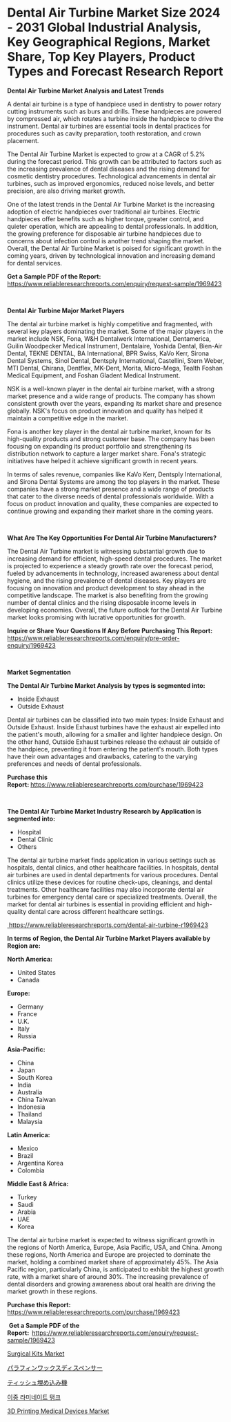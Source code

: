 <p><h1>Dental Air Turbine Market Size 2024 - 2031 Global Industrial Analysis, Key Geographical Regions, Market Share, Top Key Players, Product Types and Forecast Research Report</h1></p><p><strong>Dental Air Turbine Market Analysis and Latest Trends</strong></p>
<p><p>A dental air turbine is a type of handpiece used in dentistry to power rotary cutting instruments such as burs and drills. These handpieces are powered by compressed air, which rotates a turbine inside the handpiece to drive the instrument. Dental air turbines are essential tools in dental practices for procedures such as cavity preparation, tooth restoration, and crown placement.</p><p>The Dental Air Turbine Market is expected to grow at a CAGR of 5.2% during the forecast period. This growth can be attributed to factors such as the increasing prevalence of dental diseases and the rising demand for cosmetic dentistry procedures. Technological advancements in dental air turbines, such as improved ergonomics, reduced noise levels, and better precision, are also driving market growth.</p><p>One of the latest trends in the Dental Air Turbine Market is the increasing adoption of electric handpieces over traditional air turbines. Electric handpieces offer benefits such as higher torque, greater control, and quieter operation, which are appealing to dental professionals. In addition, the growing preference for disposable air turbine handpieces due to concerns about infection control is another trend shaping the market. Overall, the Dental Air Turbine Market is poised for significant growth in the coming years, driven by technological innovation and increasing demand for dental services.</p></p>
<p><strong>Get a Sample PDF of the Report:&nbsp;</strong> <a href="https://www.reliableresearchreports.com/enquiry/request-sample/1969423">https://www.reliableresearchreports.com/enquiry/request-sample/1969423</a></p>
<p>&nbsp;</p>
<p><strong>Dental Air Turbine Major Market Players</strong></p>
<p><p>The dental air turbine market is highly competitive and fragmented, with several key players dominating the market. Some of the major players in the market include NSK, Fona, W&H Dentalwerk International, Dentamerica, Guilin Woodpecker Medical Instrument, Dentalaire, Yoshida Dental, Bien-Air Dental, TEKNE DENTAL, BA International, BPR Swiss, KaVo Kerr, Sirona Dental Systems, Sinol Dental, Dentsply International, Castellini, Stern Weber, MTI Dental, Chirana, Dentflex, MK-Dent, Morita, Micro-Mega, Tealth Foshan Medical Equipment, and Foshan Gladent Medical Instrument.</p><p>NSK is a well-known player in the dental air turbine market, with a strong market presence and a wide range of products. The company has shown consistent growth over the years, expanding its market share and presence globally. NSK's focus on product innovation and quality has helped it maintain a competitive edge in the market.</p><p>Fona is another key player in the dental air turbine market, known for its high-quality products and strong customer base. The company has been focusing on expanding its product portfolio and strengthening its distribution network to capture a larger market share. Fona's strategic initiatives have helped it achieve significant growth in recent years.</p><p>In terms of sales revenue, companies like KaVo Kerr, Dentsply International, and Sirona Dental Systems are among the top players in the market. These companies have a strong market presence and a wide range of products that cater to the diverse needs of dental professionals worldwide. With a focus on product innovation and quality, these companies are expected to continue growing and expanding their market share in the coming years.</p></p>
<p>&nbsp;</p>
<p><strong>What Are The Key Opportunities For Dental Air Turbine Manufacturers?</strong></p>
<p><p>The Dental Air Turbine market is witnessing substantial growth due to increasing demand for efficient, high-speed dental procedures. The market is projected to experience a steady growth rate over the forecast period, fueled by advancements in technology, increased awareness about dental hygiene, and the rising prevalence of dental diseases. Key players are focusing on innovation and product development to stay ahead in the competitive landscape. The market is also benefiting from the growing number of dental clinics and the rising disposable income levels in developing economies. Overall, the future outlook for the Dental Air Turbine market looks promising with lucrative opportunities for growth.</p></p>
<p><strong>Inquire or Share Your Questions If Any Before Purchasing This Report:</strong> <a href="https://www.reliableresearchreports.com/enquiry/pre-order-enquiry/1969423">https://www.reliableresearchreports.com/enquiry/pre-order-enquiry/1969423</a></p>
<p>&nbsp;</p>
<p><strong>Market Segmentation</strong></p>
<p><strong>The Dental Air Turbine Market Analysis by types is segmented into:</strong></p>
<p><ul><li>Inside Exhaust</li><li>Outside Exhaust</li></ul></p>
<p><p>Dental air turbines can be classified into two main types: Inside Exhaust and Outside Exhaust. Inside Exhaust turbines have the exhaust air expelled into the patient's mouth, allowing for a smaller and lighter handpiece design. On the other hand, Outside Exhaust turbines release the exhaust air outside of the handpiece, preventing it from entering the patient's mouth. Both types have their own advantages and drawbacks, catering to the varying preferences and needs of dental professionals.</p></p>
<p><strong>Purchase this Report:&nbsp;</strong><a href="https://www.reliableresearchreports.com/purchase/1969423">https://www.reliableresearchreports.com/purchase/1969423</a></p>
<p>&nbsp;</p>
<p><strong>The Dental Air Turbine Market Industry Research by Application is segmented into:</strong></p>
<p><ul><li>Hospital</li><li>Dental Clinic</li><li>Others</li></ul></p>
<p><p>The dental air turbine market finds application in various settings such as hospitals, dental clinics, and other healthcare facilities. In hospitals, dental air turbines are used in dental departments for various procedures. Dental clinics utilize these devices for routine check-ups, cleanings, and dental treatments. Other healthcare facilities may also incorporate dental air turbines for emergency dental care or specialized treatments. Overall, the market for dental air turbines is essential in providing efficient and high-quality dental care across different healthcare settings.</p></p>
<p><a href="https://www.reliableresearchreports.com/dental-air-turbine-r1969423">&nbsp;https://www.reliableresearchreports.com/dental-air-turbine-r1969423</a></p>
<p><strong>In terms of Region, the Dental Air Turbine Market Players available by Region are:</strong></p>
<p>
    <p> <strong> North America: </strong>
        <ul>
            <li>United States</li>
            <li>Canada</li>
        </ul>
        </p> 
    <p> <strong> Europe: </strong>
        <ul>
            <li>Germany</li>
            <li>France</li>
            <li>U.K.</li>
            <li>Italy</li>
            <li>Russia</li>
        </ul>
        </p> 
    <p> <strong> Asia-Pacific: </strong>
        <ul>
            <li>China</li>
            <li>Japan</li>
            <li>South Korea</li>
            <li>India</li>
            <li>Australia</li>
            <li>China Taiwan</li>
            <li>Indonesia</li>
            <li>Thailand</li>
            <li>Malaysia</li>
        </ul>
        </p> 
    <p> <strong> Latin America: </strong>
        <ul>
            <li>Mexico</li>
            <li>Brazil</li>
            <li>Argentina Korea</li>
            <li>Colombia</li>
        </ul>
        </p> 
    <p> <strong> Middle East & Africa: </strong>
        <ul>
            <li>Turkey</li>
            <li>Saudi</li>
            <li>Arabia</li>
            <li>UAE</li>
            <li>Korea</li>
        </ul>
    </p>
    </p>
<p><p>The dental air turbine market is expected to witness significant growth in the regions of North America, Europe, Asia Pacific, USA, and China. Among these regions, North America and Europe are projected to dominate the market, holding a combined market share of approximately 45%. The Asia Pacific region, particularly China, is anticipated to exhibit the highest growth rate, with a market share of around 30%. The increasing prevalence of dental disorders and growing awareness about oral health are driving the market growth in these regions.</p></p>
<p><strong>Purchase this Report: </strong><a href="https://www.reliableresearchreports.com/purchase/1969423">https://www.reliableresearchreports.com/purchase/1969423</a></p>
<p>&nbsp;<strong>Get a Sample PDF of the Report:&nbsp;&nbsp;</strong><a href="https://www.reliableresearchreports.com/enquiry/request-sample/1969423">https://www.reliableresearchreports.com/enquiry/request-sample/1969423</a></p>
<p><strong></strong></p>
<p><p><a href="https://github.com/Sherrillcrooksxa8i18ucf2m/Market-Research-Report-List-2/blob/main/surgical-kits-market.md">Surgical Kits Market</a></p><p><a href="https://github.com/hwbcz413288296/Market-Research-Report-List-2/blob/main/453660450304.md">パラフィンワックスディスペンサー</a></p><p><a href="https://github.com/JacksonWiza1924/Market-Research-Report-List-1/blob/main/202943250305.md">ティッシュ埋め込み機</a></p><p><a href="https://github.com/fredrickeglers/Market-Research-Report-List-2/blob/main/328519945432.md">이중 라미네이트 탱크</a></p><p><a href="https://github.com/AlysaLedner2023/Market-Research-Report-List-1/blob/main/3d-printing-medical-devices-market.md">3D Printing Medical Devices Market</a></p></p>